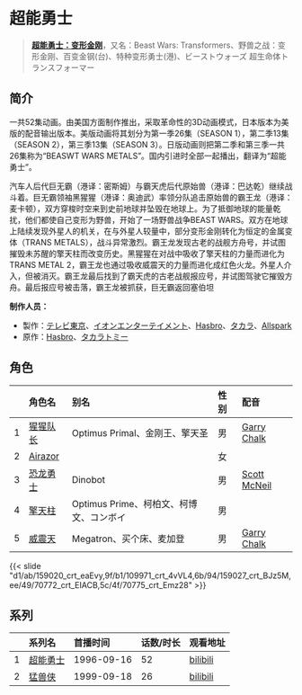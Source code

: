 # 超能勇士


> <u>**[超能勇士：变形金刚](https://bgm.tv/subject/25716)**</u>，又名：Beast Wars: Transformers、野兽之战：变形金刚、百变金钢(台)、特种变形勇士(港)、ビーストウォーズ 超生命体トランスフォーマー

## 简介

一共52集动画。由美国方面制作推出，采取革命性的3D动画模式，日本版本为美版的配音输出版本。美版动画将其划分为第一季26集（SEASON 1），第二季13集（SEASON 2），第三季13集（SEASON 3）。日版动画则把第二季和第三季一共26集称为“BEASWT WARS METALS”。国内引进时全部一起播出，翻译为“超能勇士”。

汽车人后代巨无霸（港译：密斯姆）与霸天虎后代原始兽（港译：巴达乾）继续战斗着。巨无霸领袖黑猩猩（港译：奥迪武）率领分队追击原始兽的霸王龙（港译：麦卡顿），双方穿梭时空来到史前地球并坠毁在地球上。为了抵御地球的能量乾扰，他们都使自己变形为野兽，开始了一场野兽战争BEAST WARS。双方在地球上陆续发现外星人的机关，在与外星人较量中，部分变形金刚转化为恒定的金属变体（TRANS METALS），战斗异常激烈。霸王龙发现古老的战舰方舟号，并试图摧毁未苏醒的擎天柱而改变历史。黑猩猩在对战中吸收了擎天柱的力量而进化为TRANS METAL 2，霸王龙也通过吸收威震天的力量而进化成红色火龙。外星人介入，但被消灭。霸王龙最后找到了霸天虎的古老战舰报应号，并试图驾驶它摧毁方舟。最后报应号被击落，霸王龙被抓获，巨无霸返回塞伯坦

**制作人员：**
- 製作：[テレビ東京](https://bgm.tv/person/188)、[イオンエンターテイメント](https://bgm.tv/person/48190)、[Hasbro](https://bgm.tv/person/38691)、[タカラ](https://bgm.tv/person/16284)、[Allspark](https://bgm.tv/person/65558)
- 原作：[Hasbro](https://bgm.tv/person/38691)、[タカラトミー](https://bgm.tv/person/3008)

## 角色

|     |   角色名   |   别名  | 性别 |  配音  |
|:--- |:------  |:----      |:---  |:--   |
| 1 | [猩猩队长](https://bgm.tv/character/159020) | Optimus Primal、金刚王、擎天圣 | 男 | [Garry Chalk](https://bgm.tv/person/64789) |
| 2 | [Airazor](https://bgm.tv/character/109971) |  | 女 |  |
| 3 | [恐龙勇士](https://bgm.tv/character/159027) | Dinobot | 男 | [Scott McNeil](https://bgm.tv/person/64801) |
| 4 | [擎天柱](https://bgm.tv/character/70772) | Optimus Prime、柯柏文、柯博文、コンボイ | 男 |  |
| 5 | [威震天](https://bgm.tv/character/70775) | Megatron、买个床、麦加登 | 男 | [Garry Chalk](https://bgm.tv/person/64789) |

{{< slide "d1/ab/159020_crt_eaEvy,9f/b1/109971_crt_4vVL4,6b/94/159027_crt_BJz5M,ee/49/70772_crt_EIACB,5c/4f/70775_crt_Emz28" >}}

## 系列

|     |   系列名   |   首播时间  | 话数/时长  | 观看地址 |
|:---  |:------    |:----      |:---       |:---  |
| 1 |[超能勇士](https://bgm.tv/subject/25716)| 1996-09-16 | 52 | [bilibili](https://www.bilibili.com/video/BV1rx411q7M8)  |
| 2 |[猛兽侠](https://bgm.tv/subject/32215)| 1999-09-18 | 26 | [bilibili](https://www.bilibili.com/video/BV1rx411q7M8?p=53)  |



